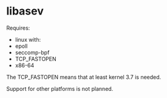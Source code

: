 libasev
=======

Requires:
- linux with:
- epoll
- seccomp-bpf
- TCP_FASTOPEN
- x86-64

The TCP_FASTOPEN means that at least kernel 3.7 is needed.

Support for other platforms is not planned.
